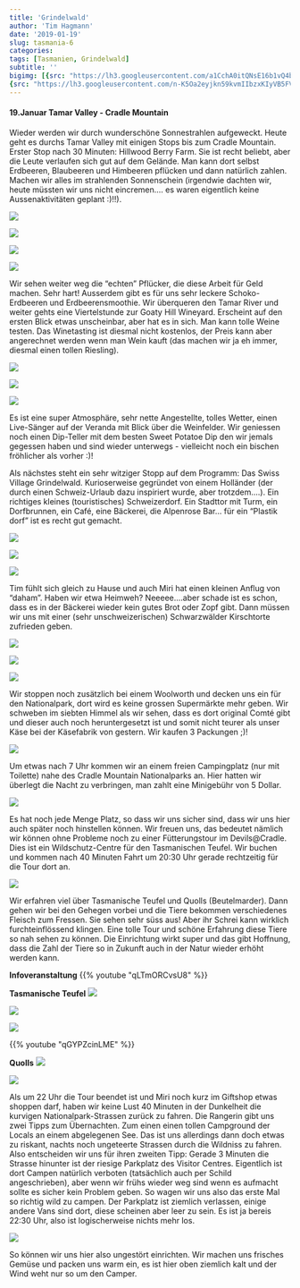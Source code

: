 ```yaml
---
title: 'Grindelwald'
author: 'Tim Hagmann'
date: '2019-01-19'
slug: tasmania-6
categories:
tags: [Tasmanien, Grindelwald]
subtitle: ''
bigimg: [{src: "https://lh3.googleusercontent.com/a1CchA0itQNsE16b1vQ4bKqfMf2dgT1r8FTNfBpPTOsFg43yTTRXpZ11RKevBfgJixihEWNi8VMYENKV8iAxgz5WifCjxvFis647sMCYv0bK7d1VpPe2_egThj9lyhkvqz62FHGjiOs=w1920-h1080"},
{src: "https://lh3.googleusercontent.com/n-K5Oa2eyjkn59kvmIIbzxKIyVB5FVVZwExi3r9RZ5QJx6XbfntfqmDt2Ldc7VylL1-tIS1ftwvf-u01KCE82yGmB2A867SaAPxcBEsSXJ0stUYNu1fLyyO1nw0ykWoKrDHNCGgMfuU=w1920-h1080"}]
---
```


#### 19.Januar Tamar Valley - Cradle Mountain
Wieder werden wir durch wunderschöne Sonnestrahlen aufgeweckt. Heute geht es durchs Tamar Valley mit einigen Stops bis zum Cradle Mountain. Erster Stop nach 30 Minuten: Hillwood Berry Farm. Sie ist recht beliebt, aber die Leute verlaufen sich gut auf dem Gelände. Man kann dort selbst Erdbeeren, Blaubeeren und Himbeeren pflücken und dann natürlich zahlen. Machen wir alles im strahlenden Sonnenschein (irgendwie dachten wir, heute müssten wir uns nicht eincremen.... es waren eigentlich keine Aussenaktivitäten geplant :)!!).

![](https://lh3.googleusercontent.com/38yfdLgsjVXKnTdiE6I77fT19nNZNDJc0l-wCKSfnVBzTJwALq15ADrgoXVQC92qzL4aYKV1YW60JsrNyMCqKcwUKaDT9t1wylGEtbuj5PW08T6DSMS8osArY8fUvKVs-sSbwMyJL5A=w1920-h1080")

![](https://lh3.googleusercontent.com/00mB7orcesjCWRl_3gJh1eSeZK0A2cKzPOCqN884ZHcZn9MmPpDsldSgwFpxcfi9TfO1pF_N9kVmzrJ2ItL1HbXBavK3nMq9pYtEct4iuvU9X2nfUWUZnEKkNDTHa4_o1dcxSFyNE3o=w1920-h1080")

![](https://lh3.googleusercontent.com/EXlFb4_EknRUONluq-WG1JVgVvfBfnLk6Hk7jJZCng-1aQ9NaGGdn4IjWNfuFLACEiWugULviYUXoYYx6pB5Ih3_KDLONnmrTkwb1hkyjV5hukxjfNz8YvmUQqpgO88RPzk5oyHy-sY=w1920-h1080")

![](https://lh3.googleusercontent.com/eyA47xsm1VQLhlsOttipRohCcmBax7gcbjAcfykr8myAxoE9K9Ll4Uw0NhObVTZLBY_BOPv840rZYyFIhHcMT8rcm0qoTJ2q9i1CJrpRGcy1urEsIvmi_wGFT9MZFTTJZgWjmBfS0xY=w1920-h1080")

Wir sehen weiter weg die “echten” Pflücker, die diese Arbeit für Geld machen. Sehr hart! Ausserdem gibt es für uns sehr leckere Schoko-Erdbeeren und Erdbeerensmoothie. Wir überqueren den Tamar River und weiter gehts eine Viertelstunde zur Goaty Hill Wineyard. Erscheint auf den ersten Blick etwas unscheinbar, aber hat es in sich. Man kann tolle Weine testen. Das Winetasting ist diesmal nicht kostenlos, der Preis kann aber angerechnet werden wenn man Wein kauft (das machen wir ja eh immer, diesmal einen tollen Riesling).

![](https://lh3.googleusercontent.com/VsfWNeMZidr4KPOSUoUj55GEs2VUcb_zymCMXr2eVAHx8Pwk7MQQWfrjc0GE0LA89JfuOK_ptCRbg7-S6bXzoVlAmo6bCkwdFAJtbvYINEVwi4I4tI8fHMPU8GEWNQ2jDnL-yNUy_Cg=w1920-h1080")

![](https://lh3.googleusercontent.com/cDR4uER7DfDfQlNaEwyjelM-Lkpdlxqp-wJqejX_cddoLhwbX_Nl0jI8XJ-9MqpNyQeDmEL1yAEHieawNofeZtqDLbmCQJXxXLQUQoFif6tb9vGwf8cw41aQ9EvtyirrO0pCEttMcYA=w1920-h1080")

![](https://lh3.googleusercontent.com/pAT04vjLekAoqLzDeTTIf9k-4TWOx6VffWkL3FyvUfcsHLdB-Q5ZTZ8Rn9QR5I1xizdjS5lBS7zRF0_IZuwDkJXGVgW0YBU5a-9yvQ9ig4ZljVKkzewOfhWuvunWCmZVl0uS5Y30u10=w1920-h1080")

Es ist eine super Atmosphäre, sehr nette Angestellte, tolles Wetter, einen Live-Sänger auf der Veranda mit Blick über die Weinfelder. Wir geniessen noch einen Dip-Teller mit dem besten Sweet Potatoe Dip den wir jemals gegessen haben und sind wieder unterwegs - vielleicht noch ein bischen fröhlicher als vorher :)!

Als nächstes steht ein sehr witziger Stopp auf dem Programm: Das Swiss Village Grindelwald. Kurioserweise gegründet von einem Holländer (der durch einen Schweiz-Urlaub dazu inspiriert wurde, aber trotzdem....). Ein richtiges kleines (touristisches) Schweizerdorf. Ein Stadttor mit Turm, ein Dorfbrunnen, ein Café, eine Bäckerei, die Alpenrose Bar... für ein “Plastik dorf” ist es recht gut gemacht.

![](https://lh3.googleusercontent.com/At-0yrZZAQT4RsvicEz34ZPYQao7ndhReGc9zcZFec8z_tDygsYikgtV2LJxytsunSCkqlMYCL4BqYMWgQEBMfa2TkzaPmTrI0Ta9zaVu2lAOTL7vGdlDqPurjdhnmqQyBAfoKf9kTI=w1920-h1080")

![](https://lh3.googleusercontent.com/F6tL5K6yu6lDNwvm4AWBX-XMoco5BnkYJQp9lFTPTbRhriBRmFC3tZe12S88efK97ntkuBRf0jXglAKR4U5d7nqsBdFllXnhGesB08I6151ac5WOeeuHaGeRUs6QcprTFuOApUrhHvw=w1920-h1080")

![](https://lh3.googleusercontent.com/2oB6VMITql-dcQ6pekCgeFlMi8sgsD6MyUX8IYa1oKuzNB4zi4apfL0HVjsiirfiXwtN39TOZCCiQjvOXhq6kIUhrvd99QBht9RUilzzCOt9rbey72ku_ws8v7eWEB7Sf3TwewzN4Bo=w1920-h1080")

Tim fühlt sich gleich zu Hause und auch Miri hat einen kleinen Anflug von “daham”. Haben wir etwa Heimweh? Neeeee....aber schade ist es schon, dass es in der Bäckerei wieder kein gutes Brot oder Zopf gibt. Dann müssen wir uns mit einer (sehr unschweizerischen) Schwarzwälder Kirschtorte zufrieden geben.

![](https://lh3.googleusercontent.com/ziAGgTOI2pCNujUfNhok8EsWtxCVb4JzMG_DjF4hOu1fSjuT5I2h9KFOrqa-BaXBUNY-xHGKcNnr0s3XWDfLJlNTPPk8zQIlK-sdgnrwW-RWpxgG1KTpWGOEPfHxaDUN5_CUFo5J7WA=w1920-h1080")

![](https://lh3.googleusercontent.com/584H_RJYESvRPm-Ce-sw5Tg9DHB1vzYQgvQuQvUoecHi-DBJipSOc56scRk-tywcPH05-gQyDUwEvIUzOjg7o2hAGp8z_jKay-8ytxMMRhwqWqyRAzJ1qw3OF_RqGn6QKpHsOlBo5iQ=w1920-h1080")

![](https://lh3.googleusercontent.com/w6EvP7fE_28fyMcwr2PeNvAHjxzGiYs9KkFBSoENwYRHteh8lBVTYeTigdNb7tfl8k2RN4S8Ay5zYkaU-vWDwnqW86nN1rOSR_5wiE6R_MFk6YGTtfp3zr6HaS50k2YtH0ErmkiXfQw=w1920-h1080")

Wir stoppen noch zusätzlich bei einem Woolworth und decken uns ein für den Nationalpark, dort wird es keine grossen Supermärkte mehr geben. Wir schweben im siebten Himmel als wir sehen, dass es dort original Comté gibt und dieser auch noch heruntergesetzt ist und somit nicht teurer als unser Käse bei der Käsefabrik von gestern. Wir kaufen 3 Packungen ;)!

![](https://lh3.googleusercontent.com/a1CchA0itQNsE16b1vQ4bKqfMf2dgT1r8FTNfBpPTOsFg43yTTRXpZ11RKevBfgJixihEWNi8VMYENKV8iAxgz5WifCjxvFis647sMCYv0bK7d1VpPe2_egThj9lyhkvqz62FHGjiOs=w1920-h1080")

Um etwas nach 7 Uhr kommen wir an einem freien Campingplatz (nur mit Toilette) nahe des Cradle Mountain Nationalparks an. Hier hatten wir überlegt die Nacht zu verbringen, man zahlt eine Minigebühr von 5 Dollar. 

![](https://lh3.googleusercontent.com/n-K5Oa2eyjkn59kvmIIbzxKIyVB5FVVZwExi3r9RZ5QJx6XbfntfqmDt2Ldc7VylL1-tIS1ftwvf-u01KCE82yGmB2A867SaAPxcBEsSXJ0stUYNu1fLyyO1nw0ykWoKrDHNCGgMfuU=w1920-h1080")

Es hat noch jede Menge Platz, so dass wir uns sicher sind, dass wir uns hier auch später noch hinstellen können. Wir freuen uns, das bedeutet nämlich wir können ohne Probleme noch zu einer Fütterungstour im Devils@Cradle. Dies ist ein Wildschutz-Centre für den Tasmanischen Teufel. Wir buchen und kommen nach 40 Minuten Fahrt um 20:30 Uhr gerade rechtzeitig für die Tour dort an.

![](https://lh3.googleusercontent.com/8Us3P8NBXuR2ca9tzS_y3ue12anihioc6nskB39UklrTo2x8kZtBEg_g4SV6Vuld1nPZ-USCWwYjv_9PDH8r4RYFqXzv7LLElcDI5DbZlmT8B3QRq92ZqHPXXQR_TQTnULqxIAc27Sw=w1920-h1080")

Wir erfahren viel über Tasmanische Teufel und Quolls (Beutelmarder). Dann gehen wir bei den Gehegen vorbei und die Tiere bekommen verschiedenes Fleisch zum Fressen. Sie sehen sehr süss aus! Aber ihr Schrei kann wirklich furchteinflössend klingen. Eine tolle Tour und schöne Erfahrung diese Tiere so nah sehen zu können. Die Einrichtung wirkt super und das gibt Hoffnung, dass die Zahl der Tiere so in Zukunft auch in der Natur wieder erhöht werden kann.

**Infoveranstaltung**
{{% youtube "qLTmORCvsU8" %}}

**Tasmanische Teufel**
![](https://lh3.googleusercontent.com/7NGrIV9eKNP4HqlINcnGkd2_SSMxHJ277lyGWCrsJ6QraTTNR1V1sd0i6dKo03jV3xWQJye7FH4opH5ADBHfVR4RVQ_iobmfYTIS3tLDkvex-QKwjqjmG5JHMzN135Hkb52ri7xtaH4=w1920-h1080")

![](https://lh3.googleusercontent.com/SKjqlu80lOO0JbKs6uKPlXwDvH9zj7pCYEJ-u924pXKzfFQZINlTNUeKRSu50T31pSTiAZj1TC9dujH5yLGPwpUpC5IBMmCdFyXxHlOcy7MV3o2ZEUg_LAlUb4zgcrxZXWJ1ldfX5y8=w1920-h1080")

![](https://lh3.googleusercontent.com/k94idJ3qRRJFSXlDPWMj3f0HoDHPh7_GGRMp1h97Pn7oZfs4QxKY_JdMIKukirEVUFSLXI3Uoq--fsMUmahB_D24q5SS3R0Stc3o2-5LFwWhmdDQepw0s_RvnULnwbvWJ7dZ_LN4OwU=w1920-h1080")

{{% youtube "qGYPZcinLME" %}}

**Quolls**
![](https://lh3.googleusercontent.com/AaoPb3cY8E-xt_YGotfVBtdW6ZW7iKemPqEbbUqdKl6ZUXPYCiza81meZOQu_7TMcb4pMnUh5F-TKe4my6RJqO3zBs8ferjxin2dLFCd3dvcCEQht69ZAs_s4jkiiEOMjl-rdXtQljc=w1920-h1080")

![](https://lh3.googleusercontent.com/Q7FV_kULyUdIBh2sjVEC-Ya4JcV5yj-64S5ZBtzpr0y20c8Q2z8WvC_cTTLm8HwGWowoZb6N3XOFYI_aLjb8tNK_gqrQG3iTyvtKxjhpHSg5sVSk3ioCmGTjPZ1K2deLJeijHshHXjY=w1920-h1080")

Als um 22 Uhr die Tour beendet ist und Miri noch kurz im Giftshop etwas shoppen darf, haben wir keine Lust 40 Minuten in der Dunkelheit die kurvigen Nationalpark-Strassen zurück zu fahren. Die Rangerin gibt uns zwei Tipps zum Übernachten. Zum einen einen tollen Campground der Locals an einem abgelegenen See. Das ist uns allerdings dann doch etwas zu riskant, nachts noch ungeteerte Strassen durch die Wildniss zu fahren. Also entscheiden wir uns für ihren zweiten Tipp: Gerade 3 Minuten die Strasse hinunter ist der riesige Parkplatz des Visitor Centres. Eigentlich ist dort Campen natürlich verboten (tatsächlich auch per Schild angeschrieben), aber wenn wir frühs wieder weg sind wenn es aufmacht sollte es sicher kein Problem geben. 
So wagen wir uns also das erste Mal so richtig wild zu campen. Der Parkplatz ist ziemlich verlassen, einige andere Vans sind dort, diese scheinen aber leer zu sein. Es ist ja bereis 22:30 Uhr, also ist logischerweise nichts mehr los.

![](https://lh3.googleusercontent.com/nYa5elmK0_Qv2f6oEURHik2U6MDD2-FsLSNKVcSkGT_-SAvBH_x9aIudPRqIJ3ByvyAgTAtAGL4xjRtkAr5x5saav4bjkE4R4Q7e6cwBLF6UiduQj0RqnjnGg_vVLGfQV47L7K51btg=w1920-h1080)

So können wir uns hier also ungestört einrichten. Wir machen uns frisches Gemüse und packen uns warm ein, es ist hier oben ziemlich kalt und der Wind weht nur so um den Camper.
